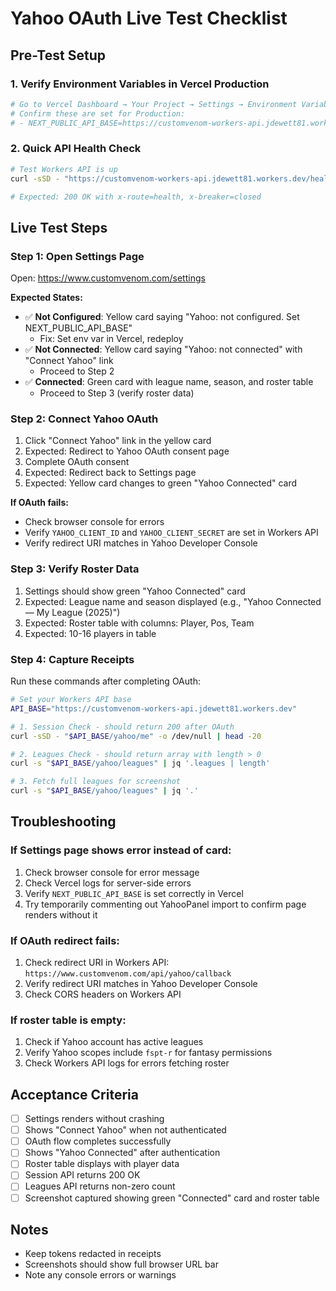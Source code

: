 # Yahoo OAuth Live Test Checklist

## Pre-Test Setup

### 1. Verify Environment Variables in Vercel Production

```bash
# Go to Vercel Dashboard → Your Project → Settings → Environment Variables
# Confirm these are set for Production:
# - NEXT_PUBLIC_API_BASE=https://customvenom-workers-api.jdewett81.workers.dev
```

### 2. Quick API Health Check

```bash
# Test Workers API is up
curl -sSD - "https://customvenom-workers-api.jdewett81.workers.dev/health" -o /dev/null | head -20

# Expected: 200 OK with x-route=health, x-breaker=closed
```

## Live Test Steps

### Step 1: Open Settings Page

Open: https://www.customvenom.com/settings

**Expected States:**
- ✅ **Not Configured**: Yellow card saying "Yahoo: not configured. Set NEXT_PUBLIC_API_BASE"
  - Fix: Set env var in Vercel, redeploy
- ✅ **Not Connected**: Yellow card saying "Yahoo: not connected" with "Connect Yahoo" link
  - Proceed to Step 2
- ✅ **Connected**: Green card with league name, season, and roster table
  - Proceed to Step 3 (verify roster data)

### Step 2: Connect Yahoo OAuth

1. Click "Connect Yahoo" link in the yellow card
2. Expected: Redirect to Yahoo OAuth consent page
3. Complete OAuth consent
4. Expected: Redirect back to Settings page
5. Expected: Yellow card changes to green "Yahoo Connected" card

**If OAuth fails:**
- Check browser console for errors
- Verify `YAHOO_CLIENT_ID` and `YAHOO_CLIENT_SECRET` are set in Workers API
- Verify redirect URI matches in Yahoo Developer Console

### Step 3: Verify Roster Data

1. Settings should show green "Yahoo Connected" card
2. Expected: League name and season displayed (e.g., "Yahoo Connected — My League (2025)")
3. Expected: Roster table with columns: Player, Pos, Team
4. Expected: 10-16 players in table

### Step 4: Capture Receipts

Run these commands after completing OAuth:

```bash
# Set your Workers API base
API_BASE="https://customvenom-workers-api.jdewett81.workers.dev"

# 1. Session Check - should return 200 after OAuth
curl -sSD - "$API_BASE/yahoo/me" -o /dev/null | head -20

# 2. Leagues Check - should return array with length > 0
curl -s "$API_BASE/yahoo/leagues" | jq '.leagues | length'

# 3. Fetch full leagues for screenshot
curl -s "$API_BASE/yahoo/leagues" | jq '.'
```

## Troubleshooting

### If Settings page shows error instead of card:

1. Check browser console for error message
2. Check Vercel logs for server-side errors
3. Verify `NEXT_PUBLIC_API_BASE` is set correctly in Vercel
4. Try temporarily commenting out YahooPanel import to confirm page renders without it

### If OAuth redirect fails:

1. Check redirect URI in Workers API: `https://www.customvenom.com/api/yahoo/callback`
2. Verify redirect URI matches in Yahoo Developer Console
3. Check CORS headers on Workers API

### If roster table is empty:

1. Check if Yahoo account has active leagues
2. Verify Yahoo scopes include `fspt-r` for fantasy permissions
3. Check Workers API logs for errors fetching roster

## Acceptance Criteria

- [ ] Settings renders without crashing
- [ ] Shows "Connect Yahoo" when not authenticated
- [ ] OAuth flow completes successfully
- [ ] Shows "Yahoo Connected" after authentication
- [ ] Roster table displays with player data
- [ ] Session API returns 200 OK
- [ ] Leagues API returns non-zero count
- [ ] Screenshot captured showing green "Connected" card and roster table

## Notes

- Keep tokens redacted in receipts
- Screenshots should show full browser URL bar
- Note any console errors or warnings
